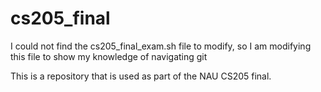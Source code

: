 # cs205_final

I could not find the cs205_final_exam.sh file to modify, so I am 
modifying this file to show my knowledge of navigating git

This is a repository that is used as part of the NAU CS205 final.  
